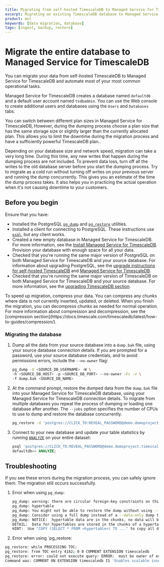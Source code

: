 ```yaml
---
title: Migrating from self-hosted TimescaleDB to Managed Service for TimescaleDB
excerpt: Migrating an existing TimescaleDB database to Managed Service for TimescaleDB
product: mst
keywords: [data migration, database]
tags: [ingest, backup, restore]
---
```


# Migrate the entire database to Managed Service for TimescaleDB

You can migrate your data from self-hosted TimescaleDB to Managed Service for
TimescaleDB and automate most of your most common operational tasks.

Managed Service for TimescaleDB creates a database named `defaultdb` and a
default user account named `tsdbadmin`. You can use the Web console to create
additional users and databases using the `Users` and `Databases` tabs.

You can switch between different plan sizes in Managed Service for TimescaleDB,
However, during the dumping process choose a plan size that has the same
storage size or slightly larger than the currently allocated plan. This allows
you to limit the downtime during the migration process and have a sufficiently
powerful TimescaleDB plan..

<highlight type="warning">
Depending on your database size and network speed, migration can take a very
long time. During this time, any new writes that happen during the dumping
process are not included. To prevent data loss, turn off all the
writes to the old database server before you start the dumping process. Try to
migrate as a cold run without turning off writes on your previous server and
running the dump concurrently. This gives you an estimate of the time the dump
process takes. It also helps you in practicing the actual operation when it's
not causing downtime to your customers.
</highlight>

## Before you begin

Ensure that you have:

*   Installed the PostgreSQL [`pg_dump`][pg_dump] and [`pg_restore`][pg_restore]
    utilities.
*   Installed a client for connecting to PostgreSQL. These instructions use
    [`psql`][psql], but any client works.
*   Created a new empty database in Managed Service for TimescaleDB. For more
    information, see the [Install Managed Service for TimescaleDB][install-mst].
    Provision your database with enough space for all your data.
*   Checked that you're running the same major version of PostgreSQL on both
    Managed Service for TimescaleDB and your source database. For information
    about upgrading PostgreSQL, see the [upgrade
    instructions for self-hosted TimescaleDB][upgrading-postgresql-self-hosted]
    and [Managed Service for TimescaleDB][upgrading-postgresql].
*   Checked that you're running the same major version of TimescaleDB on both
    Managed Service for TimescaleDB and your source database. For more
    information, see the [upgrading TimescaleDB section][upgrading-timescaledb].

<highlight type="note">
To speed up migration, compress your data. You can compress any chunks where
data is not currently inserted, updated, or deleted. When you finish the
migration, you can decompress chunks as needed for normal operation. For more
information about compression and decompression, see the
[compression section](https://docs.timescale.com/timescaledb/latest/how-to-guides/compression/).
</highlight>

<procedure>

### Migrating the database

1.  Dump all the data from your source database into a `dump.bak` file, using
    your source database connection details. If you are prompted for a password,
    use your source database credentials, and to avoid permissions errors,
    include the `--no-owner` flag:

    ```bash
    pg_dump -U <SOURCE_DB_USERNAME> -W \
    -h <SOURCE_DB_HOST> -p <SOURCE_DB_PORT> --no-owner -Fc -v \
    -f dump.bak <SOURCE_DB_NAME>
    ```

1.  At the command prompt, restore the dumped data from the `dump.bak` file into
    your Managed Service for TimescaleDB database, using your Managed Service
    for TimescaleDB connection details. To migrate from multiple databases you
    repeat the process of dumping or loading one database after another. The
    `--jobs`  option specifies the number of CPUs to use to dump and restore the
    database concurrently.

    ```bash
    pg_restore -d 'postgres://CLICK_TO:REVEAL_PASSWORD@demo.demoproject.timescaledb.io:19335/defaultdb?sslmode=require' --jobs 4 dump.bak 
    ```

1.  Connect to your new database and update your table statistics by running [`ANALYZE`][analyze] on your entire
    dataset:

    ```sql
    psql 'postgres://CLICK_TO:REVEAL_PASSWORD@demo.demoproject.timescaledb.io:19335/defaultdb?sslmode=require'
    defaultdb=> ANALYZE;
    ```

</procedure>

## Troubleshooting

If you see these errors during the migration process, you can safely ignore
them. The migration still occurs successfully.

1.  Error when using `pg_dump`:

    ```bash
    pg_dump: warning: there are circular foreign-key constraints on this table:
    pg_dump: hypertable
    pg_dump: You might not be able to restore the dump without using --disable-triggers or temporarily dropping the constraints.
    pg_dump: Consider using a full dump instead of a --data-only dump to avoid this problem.
    pg_dump: NOTICE:  hypertable data are in the chunks, no data will be copied
    DETAIL:  Data for hypertables are stored in the chunks of a hypertable so COPY TO of a hypertable will not copy any data.
    HINT:  Use "COPY (SELECT * FROM <hypertable>) TO ..." to copy all data in hypertable, or copy each chunk individually.
    ```

1.  Error when using `pg_restore:

   ```bash
   pg_restore: while PROCESSING TOC:
   pg_restore: from TOC entry 4142; 0 0 COMMENT EXTENSION timescaledb 
   pg_restore: error: could not execute query: ERROR:  must be owner of extension timescaledb
   Command was: COMMENT ON EXTENSION timescaledb IS 'Enables scalable inserts and complex queries for time-series data';

 ```

[analyze]: https://www.postgresql.org/docs/10/sql-analyze.html
[compression]: /timescaledb/:currentVersion:/how-to-guides/compression/
[install-mst]: /install/:currentVersion:/installation-mst/#create-your-first-service
[pg_dump]: https://www.postgresql.org/docs/current/app-pgdump.html
[pg_restore]: https://www.postgresql.org/docs/current/app-pgrestore.html
[psql]: /timescaledb/:currentVersion:/how-to-guides/connecting/psql/
[upgrading-postgresql]: https://kb-managed.timescale.com/en/articles/5368016-perform-a-postgresql-major-version-upgrade
[upgrading-postgresql-self-hosted]: /timescaledb/:currentVersion:/how-to-guides/upgrades/upgrade-pg/
[upgrading-timescaledb]: /timescaledb/:currentVersion:/how-to-guides/upgrades/major-upgrade/
